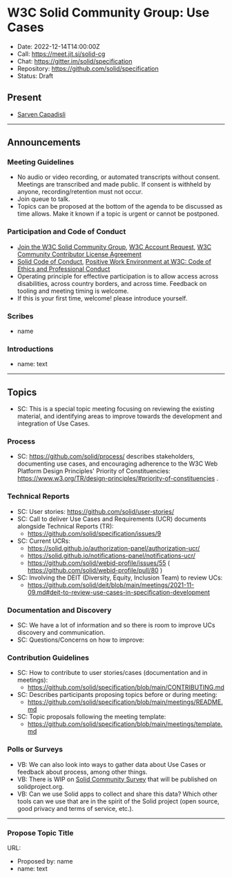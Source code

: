 # W3C Solid Community Group: Use Cases

* Date: 2022-12-14T14:00:00Z
* Call: https://meet.jit.si/solid-cg
* Chat: https://gitter.im/solid/specification
* Repository: https://github.com/solid/specification
* Status: Draft

## Present
* [Sarven Capadisli](https://csarven.ca/#i)

---

## Announcements

### Meeting Guidelines
* No audio or video recording, or automated transcripts without consent. Meetings are transcribed and made public. If consent is withheld by anyone, recording/retention must not occur.
* Join queue to talk.
* Topics can be proposed at the bottom of the agenda to be discussed as time allows. Make it known if a topic is urgent or cannot be postponed.


### Participation and Code of Conduct
* [Join the W3C Solid Community Group](https://www.w3.org/community/solid/join), [W3C Account Request](http://www.w3.org/accounts/request), [W3C Community Contributor License Agreement](https://www.w3.org/community/about/agreements/cla/)
* [Solid Code of Conduct](https://github.com/solid/process/blob/main/code-of-conduct.md), [Positive Work Environment at W3C: Code of Ethics and Professional Conduct](https://www.w3.org/Consortium/cepc/)
* Operating principle for effective participation is to allow access across disabilities, across country borders, and across time. Feedback on tooling and meeting timing is welcome.
* If this is your first time, welcome! please introduce yourself.


### Scribes
* name


### Introductions
* name: text

---


## Topics

* SC: This is a special topic meeting focusing on reviewing the existing material, and identifying areas to improve towards the development and integration of Use Cases.


### Process
* SC: https://github.com/solid/process/ describes stakeholders, documenting use cases, and encouraging adherence to the W3C Web Platform Design Principles' Priority of Constituencies: https://www.w3.org/TR/design-principles/#priority-of-constituencies .


### Technical Reports
* SC: User stories: https://github.com/solid/user-stories/
* SC: Call to deliver Use Cases and Requirements (UCR) documents alongside Technical Reports (TR):
  * https://github.com/solid/specification/issues/9 
* SC: Current UCRs:
  * https://solid.github.io/authorization-panel/authorization-ucr/
  * https://solid.github.io/notifications-panel/notifications-ucr/
  * https://github.com/solid/webid-profile/issues/55 ( https://github.com/solid/webid-profile/pull/80 )
* SC: Involving the DEIT (Diversity, Equity, Inclusion Team) to review UCs:
  * https://github.com/solid/deit/blob/main/meetings/2021-11-09.md#deit-to-review-use-cases-in-specification-development


### Documentation and Discovery
* SC: We have a lot of information and so there is room to improve UCs discovery and communication.
* SC: Questions/Concerns on how to improve:


### Contribution Guidelines
* SC: How to contribute to user stories/cases (documentation and in meetings):
  * https://github.com/solid/specification/blob/main/CONTRIBUTING.md
* SC: Describes participants proposing topics before or during meeting:
  * https://github.com/solid/specification/blob/main/meetings/README.md
* SC: Topic proposals following the meeting template:
  * https://github.com/solid/specification/blob/main/meetings/template.md

### Polls or Surveys
* VB: We can also look into ways to gather data about Use Cases or feedback about process, among other things.
* VB: There is WIP on [Solid Community Survey](https://virginiabalseiro.github.io/survey) that will be published on solidproject.org.
* VB: Can we use Solid apps to collect and share this data? Which other tools can we use that are in the spirit of the Solid project (open source, good privacy and terms of service, etc.).
---

### Propose Topic Title
URL:

* Proposed by: name
* name: text
